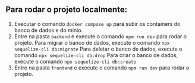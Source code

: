 ## Para rodar o projeto localmente:

1. Executar o comando `docker compose up` para subir os containers do banco de dados e do minio.
2. Entre na pasta `backend` e execute o comando `npm run dev` para rodar o projeto.
 Para migrar o banco de dados, execute o comando `npx sequelize-cli db:migrate`
 Para deletar o banco de dados, execute o comando `npx sequelize-cli db:drop`
 Para criar o banco de dados, execute o comando `npx sequelize-cli db:create`
3. Entre na pasta `frontend` e execute o comando `npm run dev` para rodar o projeto.
